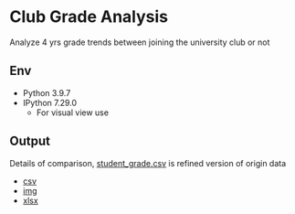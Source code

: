 # Club Grade Analysis

Analyze 4 yrs grade trends between joining the university club or not

## Env

- Python 3.9.7
- IPython 7.29.0
  - For visual view use

## Output

Details of comparison, [student_grade.csv](output/student_grade.csv) is refined version of origin data

- [csv](output/csv/)
- [img](output/img/)
- [xlsx](output/xlsx/)
